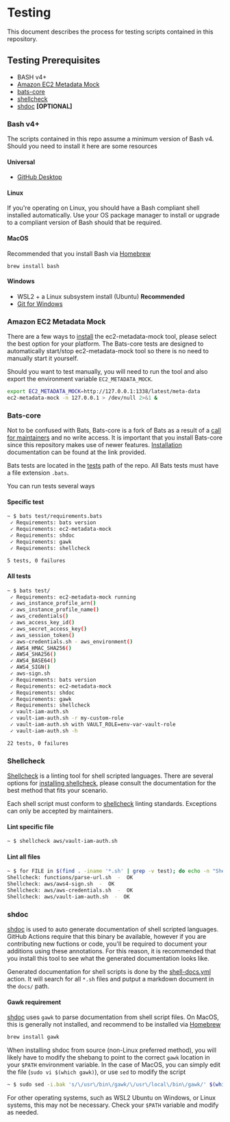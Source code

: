 # Testing

This document describes the process for testing scripts contained in this repository.

## Testing Prerequisites

- BASH v4+
- [Amazon EC2 Metadata Mock](https://github.com/aws/amazon-ec2-metadata-mock)
- [bats-core](https://github.com/bats-core/bats-core)
- [shellcheck](https://github.com/koalaman/shellcheck)
- [shdoc](https://github.com/reconquest/shdoc) **\[OPTIONAL\]**

### Bash v4+

The scripts contained in this repo assume a minimum version of Bash v4. Should you need to install it here are some resources

#### Universal

- [GitHub Desktop](https://desktop.github.com/)

#### Linux

If you're operating on Linux, you should have a Bash compliant shell installed automatically. Use your OS package manager to install or upgrade to a compliant version of Bash should that be required.

#### MacOS

Recommended that you install Bash via [Homebrew](https://brew.sh/)

```shell
brew install bash
```

#### Windows

- WSL2 + a Linux subsystem install (Ubuntu) **Recommended**
- [Git for Windows](https://git-scm.com/download/win)

### Amazon EC2 Metadata Mock

There are a few ways to [install](https://github.com/aws/amazon-ec2-metadata-mock#installation) the ec2-metadata-mock tool, please select the best option for your platform. The Bats-core tests are designed to automatically start/stop ec2-metadata-mock tool so there is no need to manually start it yourself.

Should you want to test manually, you will need to run the tool and also export the environment variable `EC2_METADATA_MOCK`.

```bash
export EC2_METADATA_MOCK=http://127.0.0.1:1338/latest/meta-data
ec2-metadata-mock -n 127.0.0.1 > /dev/null 2>&1 &
```

### Bats-core

Not to be confused with Bats, Bats-core is a fork of Bats as a result of a [call for maintainers](https://github.com/sstephenson/bats/issues/150) and no write access. It is important that you install Bats-core since this repository makes use of newer features. [Installation](https://bats-core.readthedocs.io/en/latest/installation.html) documentation can be found at the link provided.

Bats tests are located in the [tests](tests) path of the repo. All Bats tests must have a file extension `.bats`.

You can run tests several ways

#### Specific test

```bash
~ $ bats test/requirements.bats
 ✓ Requirements: bats version
 ✓ Requirements: ec2-metadata-mock
 ✓ Requirements: shdoc
 ✓ Requirements: gawk
 ✓ Requirements: shellcheck

5 tests, 0 failures
```

#### All tests

```bash
~ $ bats test/                 
 ✓ Requirements: ec2-metadata-mock running
 ✓ aws_instance_profile_arn()
 ✓ aws_instance_profile_name()
 ✓ aws_credentials()
 ✓ aws_access_key_id()
 ✓ aws_secret_access_key()
 ✓ aws_session_token()
 ✓ aws-credentials.sh - aws_environment()
 ✓ AWS4_HMAC_SHA256()
 ✓ AWS4_SHA256()
 ✓ AWS4_BASE64()
 ✓ AWS4_SIGN()
 ✓ aws-sign.sh
 ✓ Requirements: bats version
 ✓ Requirements: ec2-metadata-mock
 ✓ Requirements: shdoc
 ✓ Requirements: gawk
 ✓ Requirements: shellcheck
 ✓ vault-iam-auth.sh
 ✓ vault-iam-auth.sh -r my-custom-role
 ✓ vault-iam-auth.sh with VAULT_ROLE=env-var-vault-role
 ✓ vault-iam-auth.sh -h

22 tests, 0 failures
```

### Shellcheck

[Shellcheck](https://github.com/koalaman/shellcheck#installing) is a linting tool for shell scripted languages. There are several options for [installing shellcheck](https://github.com/koalaman/shellcheck#installing), please consult the documentation for the best method that fits your scenario.

Each shell script must conform to [shellcheck](https://github.com/koalaman/shellcheck) linting standards. Exceptions can only be accepted by maintainers.

#### Lint specific file

```bash
~ $ shellcheck aws/vault-iam-auth.sh
```

#### Lint all files

```bash
~ $ for FILE in $(find . -iname '*.sh' | grep -v test); do echo -n "Shellcheck: ${FILE:2}" && shellcheck ${FILE:2} && echo -n "  -  OK\n"; done
Shellcheck: functions/parse-url.sh  -  OK
Shellcheck: aws/aws4-sign.sh  -  OK
Shellcheck: aws/aws-credentials.sh  -  OK
Shellcheck: aws/vault-iam-auth.sh  -  OK
```

### shdoc

[shdoc](https://github.com/reconquest/shdoc) is used to auto generate documentation of shell scripted languages. GitHub Actions require that this binary be available, however if you are contributing new fuctions or code, you'll be required to document your additions using these annotations. For this reason, it is recommended that you install this tool to see what the generated documentation looks like.

Generated documentation for shell scripts is done by the [shell-docs.yml](.github/workflows/shell-docs.yml) action. It will search for all `*.sh` files and putput a markdown document in the `docs/` path.

#### Gawk requirement

[shdoc](https://github.com/reconquest/shdoc) uses `gawk` to parse documentation from shell script files. On MacOS, this is generally not installed, and recommend to be installed via [Homebrew](https://brew.sh/)

```bash
brew install gawk
```

When installing shdoc from source (non-Linux preferred method), you will likely have to modify the shebang to point to the correct `gawk` location in your `$PATH` environment variable. In the case of MacOS, you can simply edit the file (`sudo vi $(which gawk)`), or use `sed` to modify the script

```bash
~ $ sudo sed -i.bak 's/\/usr\/bin\/gawk/\/usr\/local\/bin\/gawk/' $(which shdoc)
```

For other operating systems, such as WSL2 Ubuntu on Windows, or Linux systems, this may not be necessary. Check your `$PATH` variable and modify as needed.
